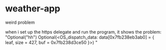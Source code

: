 # weather-app
weird problem

when i set up the https delegate and run the program, it shows the problem:  "Optional("hh")
Optional(<OS_dispatch_data: data[0x7fb238eb3ab0] = { leaf, size = 427, buf = 0x7fb238d3ce50 }>)
"
